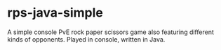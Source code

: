 # rps-java-simple
A simple console PvE rock paper scissors game also featuring different kinds of opponents.
Played in console, written in Java.
